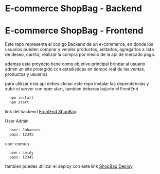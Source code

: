 # E-commerce ShopBag - Backend

# E-commerce ShopBag - Frontend

Este repo representa el codigo Backend de un e-commerce, en donde los usuarios pueden comprar y vender productos, editarlos, agregarlos a lista de deseo, 
carrito, realizar la compra por medio de la api de mercado pago. 

ademas este proyecto tiene como objetivo principal brindar al usuario admin un site protegido con estadisticas en tiempo real de las ventas, productos y usuarios

para utilizar esta api debes clonar este repo instalar las dependencias y subir el server con npm start, tambien deberas bajarte el FrontEnd

```bash
  npm install
  npm start
```

link del backend <a href="https://github.com/M0n00s/Frontend-G-10">FrontEnd ShopBag</a>

User Admin 
```bash
  user: Johannes
  pass: 12345
```

user comun
```bash
  user: Leidy
  pass: 12345
```

tambien puedes utilizar el deploy con este link <a href="https://frontend-g-10.vercel.app/">ShopBag Deploy</a>
